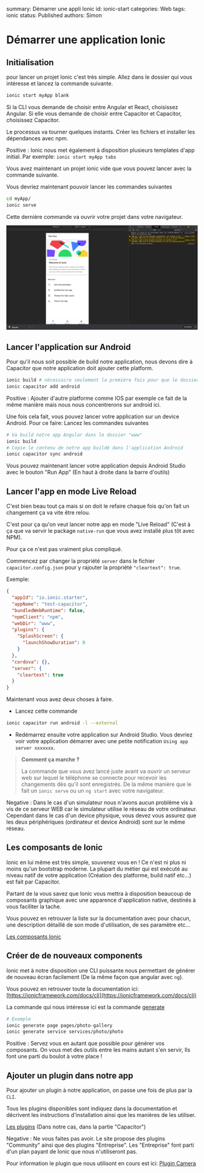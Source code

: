 summary: Démarrer une appli Ionic
id: ionic-start
categories: Web
tags: ionic
status: Published
authors: Simon

# Démarrer une application Ionic

<!-- ------------------------ -->

## Initialisation

pour lancer un projet Ionic c'est très simple. Allez dans le dossier qui vous intéresse et lancez la commande suivante.

```bash
ionic start myApp blank
```

Si la CLI vous demande de choisir entre Angular et React, choisissez Angular. Si elle vous demande de choisir entre Capacitor et Capacitor, choisissez Capacitor.

Le processus va tourner quelques instants. Créer les fichiers et installer les dépendances avec npm.

Positive
: Ionic nous met également à disposition plusieurs templates d'app initial. Par exemple: `ionic start myApp tabs`

Vous avez maintenant un projet ionic vide que vous pouvez lancer avec la commande suivante.

Vous devriez maintenant pouvoir lancer les commandes suivantes

```bash
cd myApp/
ionic serve
```

Cette dernière commande va ouvrir votre projet dans votre navigateur.

![projet_blank](assets/blank_project.png)

<!-- ------------------------ -->

## Lancer l'application sur Android

Pour qu'il nous soit possible de build notre application, nous devons dire à Capacitor que notre application doit ajouter cette platform.

```bash
ionic build # nécessaire seulement la première fois pour que le dossier www soit créé
ionic capacitor add android
```

Positive
: Ajouter d'autre platforme comme IOS par exemple ce fait de la même manière mais nous nous concentrerons sur android ici.

Une fois cela fait, vous pouvez lancer votre application sur un device Android. Pour ce faire: Lancez les commandes suivantes

```bash
# Va build notre app Angular dans le dossier "www"
ionic build
# Copie le contenu de notre app buildé dans l'application Android
ionic capacitor sync android
```

Vous pouvez maintenant lancer votre application depuis Android Studio avec le bouton "Run App" (En haut à droite dans la barre d'outils)

<!-- ------------------------ -->

## Lancer l'app en mode Live Reload

C'est bien beau tout ça mais si on doit le refaire chaque fois qu'on fait un changement ça va vite être relou.

C'est pour ça qu'on veut lancer notre app en mode "Live Reload" (C'est à ça que va servir le package `native-run` que vous avez installé plus tôt avec NPM).

Pour ça ce n'est pas vraiment plus compliqué.

Commencez par changer la propriété `server` dans le fichier `capacitor.config.json` pour y rajouter la propriété `"cleartext": true`.

Exemple:

```json
{
  "appId": "io.ionic.starter",
  "appName": "test-capacitor",
  "bundledWebRuntime": false,
  "npmClient": "npm",
  "webDir": "www",
  "plugins": {
    "SplashScreen": {
      "launchShowDuration": 0
    }
  },
  "cordova": {},
  "server": {
    "cleartext": true
  }
}
```

Maintenant vous avez deux choses à faire.

- Lancez cette commande

```bash
ionic capacitor run android -l --external
```

- Redémarrez ensuite votre application sur Android Studio. Vous devriez voir votre application démarrer avec une petite notification `Using app server xxxxxxx`.

> **Comment ça marche ?**
>
> La commande que vous avez lancé juste avant va ouvrir un serveur web sur lequel le téléphone se connecte pour recevoir les changements dès qu'il sont enregistrés. De la même manière que le fait un `ionic serve` ou un `ng start` avec votre navigateur.

Negative
: Dans le cas d'un simulateur nous n'avons aucun problème vis à vis de ce serveur WEB car le simulateur utilise le réseau de votre ordinateur. Cependant dans le cas d'un device physique, vous devez vous assurez que les deux périphériques (ordinateur et device Android) sont sur le même réseau.

<!-- ------------------------ -->

## Les composants de Ionic

Ionic en lui même est très simple, souvenez vous en ! Ce n'est ni plus ni moins qu'un bootstrap moderne. La plupart du métier qui est exécuté au niveau natif de votre application (Création des platforme, build natif etc...) est fait par Capacitor.

Partant de la vous savez que Ionic vous mettra à disposition beaucoup de composants graphique avec une apparence d'application native, destinés à vous faciliter la tache.

Vous pouvez en retrouver la liste sur la documentation avec pour chacun, une description détaillé de son mode d'utilisation, de ses paramètre etc...

[Les composants Ionic](https://ionicframework.com/docs/components)

<!-- ------------------------ -->

## Créer de de nouveaux components

Ionic met à notre disposition une CLI puissante nous permettant de générer de nouveau écran facilement (De la même façon que angular avec `ng`).

Vous pouvez en retrouver toute la documentation ici:
[https://ionicframework.com/docs/cli](https://ionicframework.com/docs/cli)

La commande qui nous intéresse ici est la commande [generate](https://ionicframework.com/docs/cli/commands/generate)

```bash
# Exemple
ionic generate page pages/photo-gallery
ionic generate service services/photo/photo
```

Positive
: Servez vous en autant que possible pour générer vos composants. On vous met des outils entre les mains autant s'en servir, Ils font une parti du boulot à votre place !

<!-- ------------------------ -->

## Ajouter un plugin dans notre app

Pour ajouter un plugin à notre application, on passe une fois de plus par la `CLI`.

Tous les plugins disponibles sont indiquez dans la documentation et décrivent les instructions d'installation ainsi que les manières de les utiliser.

[Les plugins](https://ionicframework.com/docs/native) (Dans notre cas, dans la partie "Capacitor")

Negative
: Ne vous faites pas avoir. Le site propose des plugins "Community" ainsi que des plugins "Entreprise". Les "Entreprise" font parti d'un plan payant de Ionic que nous n'utiliseront pas.

Pour information le plugin que nous utilisont en cours est ici:
[Plugin Camera](https://capacitorjs.com/docs/apis/camera)
